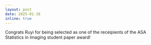 ```yaml
---
layout: post
date: 2025-01-16
inline: true
---
```


Congrats Ruyi for being selected as one of the receipients of the ASA Statistics in Imaging student paper award!